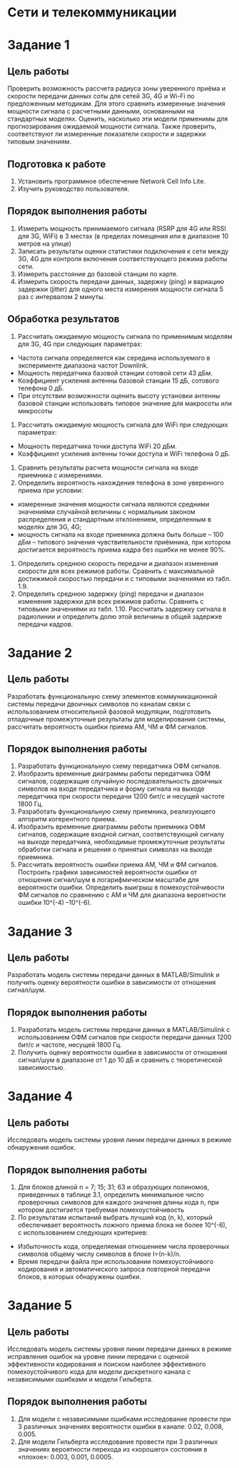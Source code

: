 # Сети и телекоммуникации
# Задание 1
## Цель работы
Проверить возможность рассчета радиуса зоны уверенного приёма и скорости передачи данных соты для сетей 3G, 4G и Wi-Fi по предложенным методикам. Для этого сравнить измеренные значения мощности сигнала с расчетными данными, основанными на стандартных моделях. Оценить, насколько эти модели применимы для прогнозирования ожидаемой мощности сигнала. Также проверить, соответствуют ли измеренные показатели скорости и задержки типовым значениям.
## Подготовка к работе 
1. Установить программное обеспечение Network Cell Info Lite. 
1. Изучить руководство пользователя.
## Порядок выполнения работы
1. Измерить мощность принимаемого сигнала (RSRP для 4G или RSSI для 3G, WiFi) в 3 местах (в пределах помещения или в диапазоне 10 метров на улице)
1. Записать результаты оценки статистики подключения к сети между 3G, 4G для контроля включения соответствующего режима работы сети. 
1. Измерить расстояние до базовой станции по карте. 
1. Измерить скорость передачи данных, задержку (ping) и вариацию задержки (jitter) для одного места измерения мощности сигнала 5 раз с интервалом 2 минуты.
## Обработка результатов
1. Рассчитать ожидаемую мощность сигнала по применимым моделям для 3G, 4G при следующих параметрах:
  - Частота сигнала определяется как середина используемого в эксперименте диапазона частот Downlink.
  - Мощность передатчика базовой станции сотовой сети 43 дБм.
  - Коэффициент усиления антенны базовой станции 15 дБ, сотового телефона 0 дБ.
  - При отсутствии возможности оценить высоту установки антенны базовой станции использовать типовое значение для макросоты или микросоты
1. Рассчитать ожидаемую мощность сигнала для WiFi при следующих параметрах: 
  - Мощность передатчика точки доступа WiFi 20 дБм. 
  - Коэффициент усиления антенны точки доступа и WiFi телефона 0 дБ. 
1. Сравнить результаты расчета мощности сигнала на входе приемника с измерениями.
1. Определить вероятность нахождения телефона в зоне уверенного приема при условии: 
  - измеренные значения мощности сигнала являются средними значениями случайной величины с нормальным законом распределения и стандартным отклонением, определенным в моделях для 3G, 4G; 
  - мощность сигнала на входе приемника должна быть больше – 100 дБм – типового значения чувствительности приёмника, при котором достигается вероятность приема кадра без ошибки не менее 90%. 
1. Определить среднюю скорость передачи и диапазон изменения скорости для всех режимов работы. Сравнить с максимальной достижимой скоростью передачи и с типовыми значениями из табл. 1.9. 
1. Определить среднюю задержку (ping) передачи и диапазон изменения задержки для всех режимов работы. Сравнить с типовыми значениями из табл. 1.10. Рассчитать задержку сигнала в радиолинии и определить долю этой величины в общей задержке передачи кадров.
# Задание 2
## Цель работы
Разработать функциональную схему элементов коммуникационной системы передачи двоичных символов по каналам связи с использованием относительной фазовой модуляции, подготовить отладочные промежуточные результаты для моделирования системы, рассчитать вероятность ошибки приема АМ, ЧМ и ФМ сигналов.
## Порядок выполнения работы
1. Разработать функциональную схему передатчика ОФМ сигналов.
1. Изобразить временные диаграммы работы передатчика ОФМ сигналов, содержащие случайную последовательность двоичных символов на входе передатчика и форму сигнала на выходе передатчика при скорости передачи 1200 бит/с и несущей частоте 1800 Гц.
1. Разработать функциональную схему приемника, реализующего алгоритм когерентного приема.
1. Изобразить временные диаграммы работы приемника ОФМ сигналов, содержащие входной сигнал, соответствующий сигналу на выходе передатчика, необходимые промежуточные результаты обработки сигнала и решения о принятых символах на выходе приемника.
1. Рассчитать вероятность ошибки приема АМ, ЧМ и ФМ сигналов. Построить графики зависимостей вероятности ошибки от отношения сигнал/шум в логарифмическом масштабе для вероятности ошибки. Определить выигрыш в помехоустойчивости ФМ сигналов по сравнению с АМ и ЧМ для диапазона вероятности ошибки 10^(-4) –10^(-6).
# Задание 3
## Цель работы
Разработать модель системы передачи данных в MATLAB/Simulink и получить оценку вероятности ошибки в зависимости от отношения сигнал/шум.
## Порядок выполнения работы
1. Разработать модель системы передачи данных в MATLAB/Simulink с использованием ОФМ сигналов при скорости передачи данных 1200 бит/с и частоте, несущей 1800 Гц.
1. Получить оценку вероятности ошибки в зависимости от отношения сигнал/шум в диапазоне от 1 до 10 дБ и сравнить с теоретической зависимостью.
# Задание 4
## Цель работы
Исследовать модель системы уровня линии передачи данных в режиме обнаружения ошибок.
## Порядок выполнения работы
1. Для блоков длиной n = 7; 15; 31; 63 и образующих полиномов, приведенных в таблице 3.1, определить минимальное число проверочных символов для каждого значения длины кода n, при котором достигается требуемая помехоустойчивость
1. По результатам испытаний выбрать лучший код (n, k), который обеспечивает вероятность ложного приема блока не более 10^(-6), с использованием следующих критериев: 
  - Избыточность кода, определяемая отношением числа проверочных символов общему числу символов в блоке I=(n-k)/n. 
  - Время передачи файла при использовании помехоустойчивого кодирования и автоматического запроса повторной передачи блоков, в которых обнаружены ошибки.
# Задание 5
## Цель работы
Исследовать модель системы уровня линии передачи данных в режиме исправления ошибок на уровне линии передачи с оценкой эффективности кодирования и поиском наиболее эффективного помехоустойчивого кода для модели дискретного канала с независимыми ошибками и модели Гильберта.
## Порядок выполнения работы
1. Для модели с независимыми ошибками исследование провести при 3 различных значениях вероятности ошибки в канале: 0.02, 0.008, 0.005. 
1. Для модели Гильберта исследование провести при 3 различных значениях вероятности перехода из «хорошего» состояния в «плохое»: 0.003, 0.001, 0.0005.
